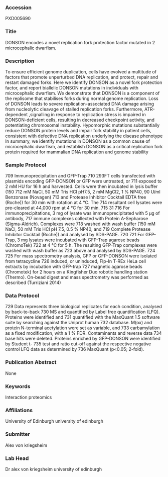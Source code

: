 ### Accession
PXD005690

### Title
DONSON encodes a novel replication fork protection factor mutated in 2 microcephalic dwarfism.

### Description
To ensure efficient genome duplication, cells have evolved a multitude of factors that promote unperturbed DNA replication, and protect, repair and restart damaged forks. Here we identify DONSON as a novel fork protection factor, and report biallelic DONSON mutations in individuals with microcephalic dwarfism. We demonstrate that DONSON is a component of the replisome that stabilises forks during normal genome replication. Loss of DONSON leads to severe replication-associated DNA damage arising from nucleolytic cleavage of stalled replication forks. Furthermore, ATR-dependent ,signalling in response to replication stress is impaired in DONSON-deficient cells, resulting in decreased checkpoint activity, and potentiating chromosomal instability. Hypomorphic mutations substantially reduce DONSON protein levels and impair fork stability in patient cells, consistent with defective DNA replication underlying the disease phenotype In summary, we identify mutations in DONSON as a common cause of microcephalic dwarfism, and establish DONSON as a critical replication fork protein required for mammalian DNA replication and genome stability

### Sample Protocol
709 Immunoprecipitation and GFP-Trap 710 293FT cells transfected with plasmids encoding GFP-DONSON or GFP were untreated, or 711 exposed to 2 mM HU for 16 h and harvested. Cells were then incubated in lysis buffer (150 712 mM NaCl, 50 mM Tris HCl pH7.5, 2 mM MgCl2, 1 % NP40, 90 U/ml Benzonase (Novagen) 713 and Protease Inhibitor Cocktail EDTA free (Roche)) for 30 min with rotation at 4 °C. The 714 resultant cell lysates were pre-cleared at 44,000 rpm at 4 °C for 30 min. 715 31 716 For immunoprecipitations, 3 mg of lysate was immunoprecipitated with 5 µg of antibody, 717 immune complexes collected with Protein A-Sepharose (Sigma-Aldrich). Complexes were 718 washed with wash buffer (150 mM NaCl, 50 mM Tris HCl pH 7.5, 0.5 % NP40, and 719 Complete Protease Inhibitor Cocktail (Roche)) and analysed by SDS-PAGE. 720 721 For GFP-Trap, 3 mg lysates were incubated with GFP-Trap agarose beads (ChromoTek) 722 at 4 °C for 5 h. The resulting GFP-Trap complexes were washed with wash buffer as 723 above and analysed by SDS-PAGE. 724 725 For mass spectrometry analysis, GFP or GFP-DONSON were isolated from tetracycline 726 induced, or uninduced, Flp-In T-REx HeLa cell extracts by incubation with GFP-trap 727 magnetic agarose beads (Chromotek) for 2 hours on a Kingfisher Duo robotic handling station (Thermo). On-bead digest and mass spectrometry was performed as described (Turriziani 2014)

### Data Protocol
729 Data represents three biological replicates for each condition, analysed by back-to-back 730 MS and quantified by Label free quantification (LFQ). Proteins were identified and 731 quantified with the MaxQuant 1.5 software suite by searching against the Uniprot human 732 database. M(ox) and protein N-terminal acetylation were set as variable, and 733 carbamylation as a fixed modification, with a 1 % FDR. Contaminants and reverse data 734 base hits were deleted. Proteins enriched by GFP-DONSON were identified by Student t- 735 test and ratio cut-off against the respective negative control LFQ data as determined by 736 MaxQuant (p<0.05; 2-fold).

### Publication Abstract
None

### Keywords
Interaction proteomics

### Affiliations
University of Edinburgh
university of edinburgh

### Submitter
Alex von kriegsheim

### Lab Head
Dr alex von kriegsheim
university of edinburgh


